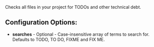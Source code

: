 Checks all files in your project for TODOs and other technical debt.

## Configuration Options:

* **searches** - Optional - Case-insensitive array of terms to search for. Defaults to TODO, TO DO, FIXME and FIX ME.